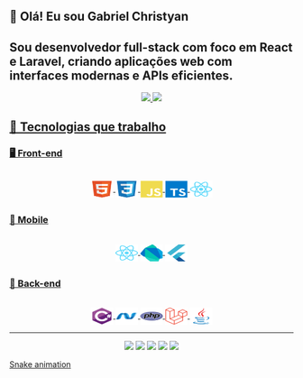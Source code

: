 ## 👋 Olá! Eu sou Gabriel Christyan

Sou desenvolvedor full-stack com foco em **React e Laravel**, criando aplicações web com interfaces modernas e APIs eficientes.
---
<div  align="center">
  <a href="https://github.com/GBRielGCLC">
  <img height="150em" src="https://github-readme-stats.vercel.app/api?username=GBRielGCLC&show_icons=true&theme=aura_dark&include_all_commits=true&count_private=true"/>
  <img height="150em" src="https://github-readme-stats.vercel.app/api/top-langs/?username=GBRielGCLC&layout=compact&langs_count=7&theme=aura_dark"/>
</div>

## 🚀 Tecnologias que trabalho

### 🖥️ Front-end

<div align="center" valing="top"><br>
  <img align="center" alt="HTML5" height="30" width="40" src="https://raw.githubusercontent.com/devicons/devicon/master/icons/html5/html5-original.svg">
  <img align="center" alt="CSS3" height="30" width="40" src="https://raw.githubusercontent.com/devicons/devicon/master/icons/css3/css3-original.svg">
  <img align="center" alt="JavaScript" height="30" width="40" src="https://raw.githubusercontent.com/devicons/devicon/master/icons/javascript/javascript-plain.svg">
  <img align="center" alt="TypeScript" height="30" width="40" src="https://raw.githubusercontent.com/devicons/devicon/master/icons/typescript/typescript-plain.svg">
  <img align="center" alt="React" height="30" width="40" src="https://raw.githubusercontent.com/devicons/devicon/master/icons/react/react-original.svg">
</div>

##

### 📱 Mobile

<div align="center" valing="top"><br>
  <img align="center" alt="React Native" height="30" width="40" src="https://raw.githubusercontent.com/devicons/devicon/master/icons/reactnative/reactnative-original.svg">
  <img align="center" alt="Dart" height="30" width="40" src="https://raw.githubusercontent.com/devicons/devicon/master/icons/dart/dart-original.svg">
  <img align="center" alt="Flutter" height="30" width="40" src="https://raw.githubusercontent.com/devicons/devicon/master/icons/flutter/flutter-original.svg">
</div>

##

### 🧠 Back-end
<div align="center" valing="top"><br>
  <img align="center" alt="C#" height="30" width="40" src="https://raw.githubusercontent.com/devicons/devicon/master/icons/csharp/csharp-original.svg">
  <img align="center" alt=".NET" height="30" width="40" src="https://raw.githubusercontent.com/devicons/devicon/master/icons/dot-net/dot-net-original.svg">
  <img align="center" alt="PHP" height="30" width="40" src="https://raw.githubusercontent.com/devicons/devicon/master/icons/php/php-original.svg">
  <img align="center" alt="Laravel" height="30" width="40" src="https://raw.githubusercontent.com/devicons/devicon/master/icons/laravel/laravel-original.svg">
  <img align="center" alt="Java" height="30" width="40" src="https://raw.githubusercontent.com/devicons/devicon/master/icons/java/java-original.svg">
</div>

---

 <div align="center">
  <a href="https://gbrielgclc.github.io/linktree/" target="_blank"><img src="https://img.shields.io/badge/linktree-39E09B?style=for-the-badge&logo=linktree&logoColor=white" target="_blank"></a>
  <a href="mailto:gabriel.gclc@gmail.com" target="_blank"><img src="https://img.shields.io/badge/-Gmail-%23333?style=for-the-badge&logo=gmail&logoColor=white"></a>
  <a href="https://www.linkedin.com/in/gabriel-christyan-leal-carvalho-5b0917210" target="_blank"><img src="https://img.shields.io/badge/-LinkedIn-%230077B5?style=for-the-badge&amp;logo=linkedin&amp;logoColor=white"></a> 
   <a href="https://www.instagram.com/GBRielGCLC/" target="_blank"><img src="https://img.shields.io/badge/-Instagram-%23E4405F?style=for-the-badge&logo=instagram&logoColor=white"></a>
  <a href="https://api.whatsapp.com/send?1=pt_BR&phone=5575998341817" target="_blank"><img src="https://img.shields.io/badge/WhatsApp-25D366?style=for-the-badge&logo=whatsapp&logoColor=white"></a>
 
</div>
  
[Snake animation](https://github.com/GBRielGCLC/GBRielGCLC/blob/output/github-contribution-grid-snake-dark.svg)
